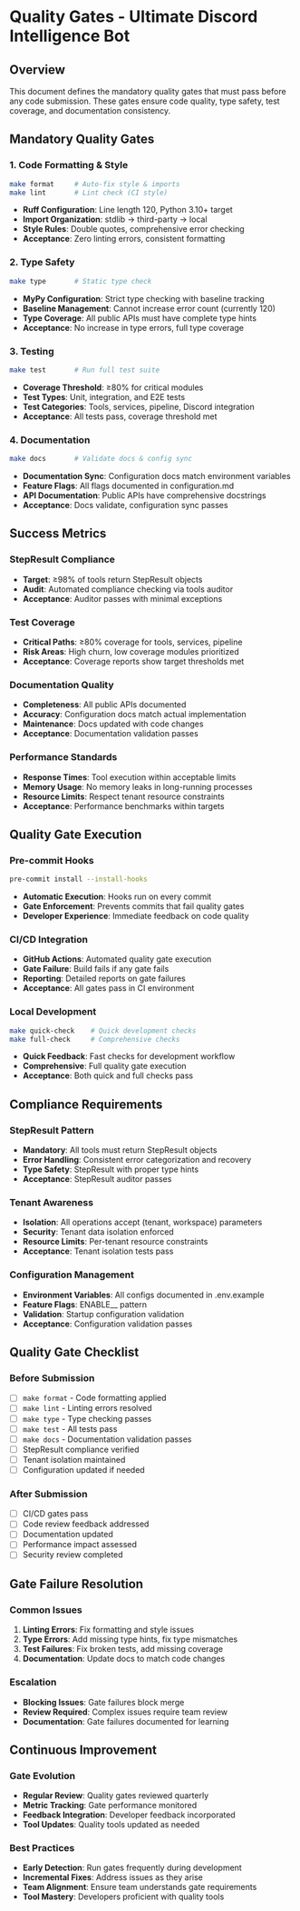 # Quality Gates - Ultimate Discord Intelligence Bot

## Overview

This document defines the mandatory quality gates that must pass before any code submission. These gates ensure code quality, type safety, test coverage, and documentation consistency.

## Mandatory Quality Gates

### 1. Code Formatting & Style

```bash
make format     # Auto-fix style & imports
make lint       # Lint check (CI style)
```

- **Ruff Configuration**: Line length 120, Python 3.10+ target
- **Import Organization**: stdlib → third-party → local
- **Style Rules**: Double quotes, comprehensive error checking
- **Acceptance**: Zero linting errors, consistent formatting

### 2. Type Safety

```bash
make type       # Static type check
```

- **MyPy Configuration**: Strict type checking with baseline tracking
- **Baseline Management**: Cannot increase error count (currently 120)
- **Type Coverage**: All public APIs must have complete type hints
- **Acceptance**: No increase in type errors, full type coverage

### 3. Testing

```bash
make test       # Run full test suite
```

- **Coverage Threshold**: ≥80% for critical modules
- **Test Types**: Unit, integration, and E2E tests
- **Test Categories**: Tools, services, pipeline, Discord integration
- **Acceptance**: All tests pass, coverage threshold met

### 4. Documentation

```bash
make docs       # Validate docs & config sync
```

- **Documentation Sync**: Configuration docs match environment variables
- **Feature Flags**: All flags documented in configuration.md
- **API Documentation**: Public APIs have comprehensive docstrings
- **Acceptance**: Docs validate, configuration sync passes

## Success Metrics

### StepResult Compliance

- **Target**: ≥98% of tools return StepResult objects
- **Audit**: Automated compliance checking via tools auditor
- **Acceptance**: Auditor passes with minimal exceptions

### Test Coverage

- **Critical Paths**: ≥80% coverage for tools, services, pipeline
- **Risk Areas**: High churn, low coverage modules prioritized
- **Acceptance**: Coverage reports show target thresholds met

### Documentation Quality

- **Completeness**: All public APIs documented
- **Accuracy**: Configuration docs match actual implementation
- **Maintenance**: Docs updated with code changes
- **Acceptance**: Documentation validation passes

### Performance Standards

- **Response Times**: Tool execution within acceptable limits
- **Memory Usage**: No memory leaks in long-running processes
- **Resource Limits**: Respect tenant resource constraints
- **Acceptance**: Performance benchmarks within targets

## Quality Gate Execution

### Pre-commit Hooks

```bash
pre-commit install --install-hooks
```

- **Automatic Execution**: Hooks run on every commit
- **Gate Enforcement**: Prevents commits that fail quality gates
- **Developer Experience**: Immediate feedback on code quality

### CI/CD Integration

- **GitHub Actions**: Automated quality gate execution
- **Gate Failure**: Build fails if any gate fails
- **Reporting**: Detailed reports on gate failures
- **Acceptance**: All gates pass in CI environment

### Local Development

```bash
make quick-check    # Quick development checks
make full-check     # Comprehensive checks
```

- **Quick Feedback**: Fast checks for development workflow
- **Comprehensive**: Full quality gate execution
- **Acceptance**: Both quick and full checks pass

## Compliance Requirements

### StepResult Pattern

- **Mandatory**: All tools must return StepResult objects
- **Error Handling**: Consistent error categorization and recovery
- **Type Safety**: StepResult with proper type hints
- **Acceptance**: StepResult auditor passes

### Tenant Awareness

- **Isolation**: All operations accept (tenant, workspace) parameters
- **Security**: Tenant data isolation enforced
- **Resource Limits**: Per-tenant resource constraints
- **Acceptance**: Tenant isolation tests pass

### Configuration Management

- **Environment Variables**: All configs documented in .env.example
- **Feature Flags**: ENABLE_<AREA>_<FEATURE> pattern
- **Validation**: Startup configuration validation
- **Acceptance**: Configuration validation passes

## Quality Gate Checklist

### Before Submission

- [ ] `make format` - Code formatting applied
- [ ] `make lint` - Linting errors resolved
- [ ] `make type` - Type checking passes
- [ ] `make test` - All tests pass
- [ ] `make docs` - Documentation validation passes
- [ ] StepResult compliance verified
- [ ] Tenant isolation maintained
- [ ] Configuration updated if needed

### After Submission

- [ ] CI/CD gates pass
- [ ] Code review feedback addressed
- [ ] Documentation updated
- [ ] Performance impact assessed
- [ ] Security review completed

## Gate Failure Resolution

### Common Issues

1. **Linting Errors**: Fix formatting and style issues
2. **Type Errors**: Add missing type hints, fix type mismatches
3. **Test Failures**: Fix broken tests, add missing coverage
4. **Documentation**: Update docs to match code changes

### Escalation

- **Blocking Issues**: Gate failures block merge
- **Review Required**: Complex issues require team review
- **Documentation**: Gate failures documented for learning

## Continuous Improvement

### Gate Evolution

- **Regular Review**: Quality gates reviewed quarterly
- **Metric Tracking**: Gate performance monitored
- **Feedback Integration**: Developer feedback incorporated
- **Tool Updates**: Quality tools updated as needed

### Best Practices

- **Early Detection**: Run gates frequently during development
- **Incremental Fixes**: Address issues as they arise
- **Team Alignment**: Ensure team understands gate requirements
- **Tool Mastery**: Developers proficient with quality tools
